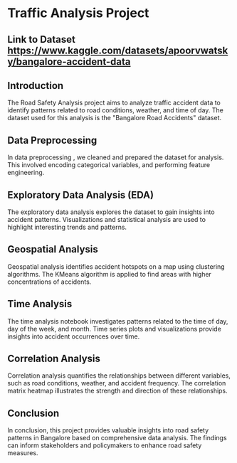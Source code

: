 # Traffic Analysis Project

## Link to Dataset  https://www.kaggle.com/datasets/apoorvwatsky/bangalore-accident-data

## Introduction
The Road Safety Analysis project aims to analyze traffic accident data to identify patterns related to road conditions, weather, and time of day. 
The dataset used for this analysis is the "Bangalore Road Accidents" dataset.

## Data Preprocessing
In data preprocessing , we cleaned and prepared the dataset for analysis. This involved encoding categorical variables, and performing feature engineering.

## Exploratory Data Analysis (EDA)
The exploratory data analysis explores the dataset to gain insights into accident patterns. Visualizations and statistical analysis are used to highlight interesting trends and patterns.

## Geospatial Analysis
Geospatial analysis identifies accident hotspots on a map using clustering algorithms. The KMeans algorithm is applied to find areas with higher concentrations of accidents.

## Time Analysis
The time analysis notebook investigates patterns related to the time of day, day of the week, and month. Time series plots and visualizations provide insights into accident occurrences over time.

## Correlation Analysis
Correlation analysis quantifies the relationships between different variables, such as road conditions, weather, and accident frequency. The correlation matrix heatmap illustrates the strength and direction of these relationships.

## Conclusion
In conclusion, this project provides valuable insights into road safety patterns in Bangalore based on comprehensive data analysis. The findings can inform stakeholders and policymakers to enhance road safety measures.


